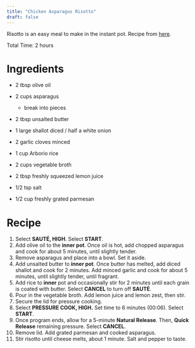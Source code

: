 ```yaml
---
title: "Chicken Asparagus Risotto"
draft: false
---
```


Risotto is an easy meal to make in the instant pot. Recipe from [here](https://recipes.instantpot.com/recipe/asparagus-lemon-risotto/).

Total Time: 2 hours

# Ingredients

- 2 tbsp olive oil
- 2 cups asparagus
  - break into pieces

- 2 tbsp unsalted butter
- 1 large shallot diced / half a white onion
- 2 garlic cloves minced
- 1 cup Arborio rice
- 2 cups vegetable broth
- 2 tbsp freshly squeezed lemon juice
- 1/2 tsp salt
- 1/2 cup freshly grated parmesan



# Recipe

1. Select **SAUTÉ, HIGH**. Select **START**.    
2. Add olive oil to the **inner pot**. Once oil is hot, add chopped asparagus and cook for about 5 minutes, until slightly tender.    
3. Remove asparagus and place into a bowl. Set it aside.    
4. Add unsalted butter to **inner pot**. Once butter has melted, add diced shallot and cook for 2 minutes. Add minced garlic and cook for about 5 minutes, until slightly tender, until fragrant.    
5. Add rice to **inner** pot and occasionally stir for 2 minutes until each grain is coated with butter. Select **CANCEL** to turn off **SAUTÉ**.    
6. Pour in the vegetable broth. Add lemon juice and lemon zest, then stir.    
7. Secure the lid for pressure cooking.    
8. Select **PRESSURE COOK, HIGH.** Set time to 6 minutes (00:06). Select **START**.    
9. Once program ends, allow for a 5-minute **Natural Release**. Then, **Quick Release** remaining pressure. Select **CANCEL**.    
10. Remove lid. Add grated parmesan and cooked asparagus.    
11. Stir risotto until cheese melts, about 1 minute. Salt and pepper to taste.    